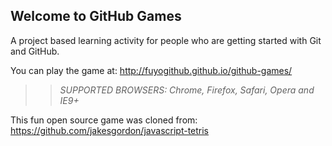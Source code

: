 ## Welcome to GitHub Games

A project based learning activity for people who are getting started with Git and GitHub.

You can play the game at: http://fuyogithub.github.io/github-games/

>> _*SUPPORTED BROWSERS*: Chrome, Firefox, Safari, Opera and IE9+_

This fun open source game was cloned from: https://github.com/jakesgordon/javascript-tetris
